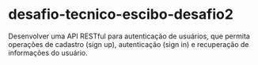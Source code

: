# desafio-tecnico-escibo-desafio2
 Desenvolver uma API RESTful para autenticação de usuários, que permita operações de cadastro (sign up), autenticação (sign in) e recuperação de informações do usuário.
